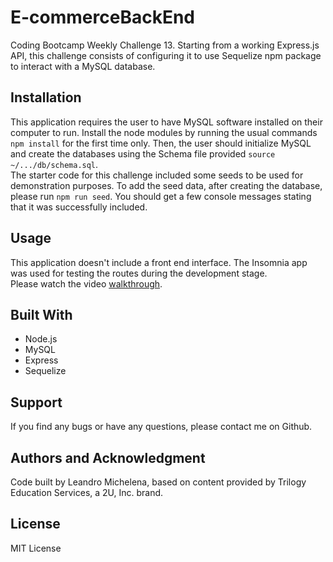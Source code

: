 # E-commerceBackEnd
Coding Bootcamp Weekly Challenge 13. Starting from a working Express.js API, this challenge consists of configuring it to use Sequelize npm package to interact with a MySQL database.

## Installation
This application requires the user to have MySQL software installed on their computer to run. Install the node modules by running the usual commands `npm install` for the first time only. Then, the user should initialize MySQL and create the databases using the Schema file provided `source ~/.../db/schema.sql`. <br>
The starter code for this challenge included some seeds to be used for demonstration purposes. To add the seed data, after creating the database, please run `npm run seed`. You should get a few console messages stating that it was successfully included.

## Usage
This application doesn't include a front end interface. The Insomnia app was used for testing the routes during the development stage. <br>
Please watch the video [walkthrough](https://drive.google.com/file/d/1rltDUH57yYewSA8lSuU6E0MCzbebQ2vR/view).

## Built With
* Node.js
* MySQL
* Express
* Sequelize

## Support
If you find any bugs or have any questions, please contact me on Github.

## Authors and Acknowledgment
Code built by Leandro Michelena, based on content provided by Trilogy Education Services, a 2U, Inc. brand.  

## License
MIT License
